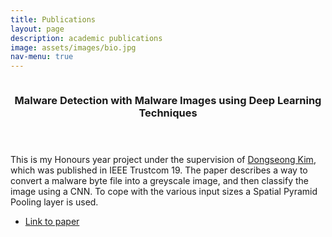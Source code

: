 ```yaml
---
title: Publications
layout: page
description: academic publications
image: assets/images/bio.jpg
nav-menu: true
---
```


<!-- Main -->
<div id="main">

<!-- One -->

<section id="one" class="spotlights">
	<section>
	<a class="image">
		<img src="{% link assets/images/memes/who_would_win.jpg %}" alt="" data-position="center center"/>
	</a>
		<div class="content">
			<div class="inner">
				<header class="major">
					<h3>Malware Detection with Malware Images using Deep Learning Techniques</h3>
				</header>
				<p>This is my Honours year project under the supervision of <a href="https://sites.google.com/view/dsteam/home">Dongseong Kim</a>, which was published in IEEE Trustcom 19. The paper describes a way to convert a malware byte file into a greyscale image, and then classify the image using a CNN. To cope with the various input sizes a Spatial Pyramid Pooling layer is used. </p>
				<ul class="actions">
					<li><a href="https://ieeexplore.ieee.org/abstract/document/8887303" class="button">Link to paper</a></li>
				</ul>
			</div>
		</div>
	</section>
	<!-- <section>
		<a href="generic.html" class="image">
			<img src="{% link assets/images/pic09.jpg %}" alt="" data-position="top center" />
		</a>
		<div class="content">
			<div class="inner">
				<header class="major">
					<h3>Rhoncus magna</h3>
				</header>
				<p>Nullam et orci eu lorem consequat tincidunt vivamus et sagittis magna sed nunc rhoncus condimentum sem. In efficitur ligula tate urna. Maecenas massa sed magna lacinia magna pellentesque lorem ipsum dolor. Nullam et orci eu lorem consequat tincidunt. Vivamus et sagittis tempus.</p>
				<ul class="actions">
					<li><a href="generic.html" class="button">Learn more</a></li>
				</ul>
			</div>
		</div>
	</section>
	<section>
		<a href="generic.html" class="image">
			<img src="{% link assets/images/pic10.jpg %}" alt="" data-position="25% 25%" />
		</a>
		<div class="content">
			<div class="inner">
				<header class="major">
					<h3>Sed nunc ligula</h3>
				</header>
				<p>Nullam et orci eu lorem consequat tincidunt vivamus et sagittis magna sed nunc rhoncus condimentum sem. In efficitur ligula tate urna. Maecenas massa sed magna lacinia magna pellentesque lorem ipsum dolor. Nullam et orci eu lorem consequat tincidunt. Vivamus et sagittis tempus.</p>
				<ul class="actions">
					<li><a href="generic.html" class="button">Learn more</a></li>
				</ul>
			</div>
		</div>
	</section> -->
</section>

</div>
